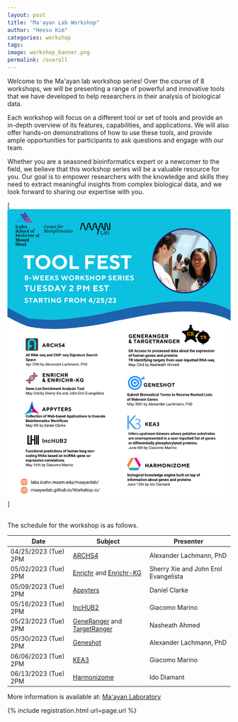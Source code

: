 ```yaml
---
layout: post
title: "Ma'ayan Lab Workshop"
author: "Heesu Kim"
categories: workshop
tags: 
image: workshop_banner.png
permalink: /overall
---
```


Welcome to the Ma'ayan lab workshop series! Over the course of 8 workshops, we will be presenting a range of powerful and innovative tools that we have developed to help researchers in their analysis of biological data.
 
Each workshop will focus on a different tool or set of tools and provide an in-depth overview of its features, capabilities, and applications. We will also offer hands-on demonstrations of how to use these tools, and provide ample opportunities for participants to ask questions and engage with our team.

Whether you are a seasoned bioinformatics expert or a newcomer to the field, we believe that this workshop series will be a valuable resource for you. Our goal is to empower researchers with the knowledge and skills they need to extract meaningful insights from complex biological data, and we look forward to sharing our expertise with you.

[![toolfest flyer](./assets/images/toolfest_flyer.png)]

<br>The schedule for the workshop is as follows. <br>

Date | Subject | Presenter
--------------------- | -------------------------- | -------------------
04/25/2023 (Tue) 2PM  | [ARCHS4](https://maayanlab.cloud/archs4/) | Alexander Lachmann, PhD
05/02/2023 (Tue) 2PM  | [Enrichr](https://maayanlab.cloud/Enrichr/) and [Enrichr-KG](https://maayanlab.cloud/enrichr-kg) | Sherry Xie and John Erol Evangelista
05/09/2023 (Tue) 2PM  | [Appyters](https://appyters.maayanlab.cloud/#/) | Daniel Clarke
05/16/2023 (Tue) 2PM  | [lncHUB2](https://maayanlab.cloud/lncHUB2/) | Giacomo Marino
05/23/2023 (Tue) 2PM  | [GeneRanger](https://generanger.maayanlab.cloud/) and [TargetRanger](https://targetranger.maayanlab.cloud/) | Nasheath Ahmed
05/30/2023 (Tue) 2PM  | [Geneshot](https://maayanlab.cloud/geneshot/) | Alexander Lachmann, PhD
06/06/2023 (Tue) 2PM  | [KEA3](https://maayanlab.cloud/kea3/) | Giacomo Marino
06/13/2023 (Tue) 2PM  | [Harmonizome](https://maayanlab.cloud/Harmonizome/) | Ido Diamant



More information is available at:
[Ma'ayan Laboratory](https://labs.icahn.mssm.edu/maayanlab/)


{% include registration.html url=page.url %}

